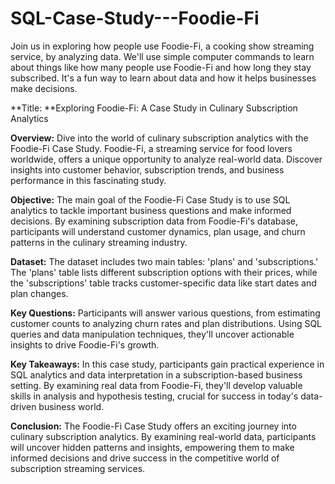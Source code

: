 # SQL-Case-Study---Foodie-Fi
Join us in exploring how people use Foodie-Fi, a cooking show streaming service, by analyzing data. We'll use simple computer commands to learn about things like how many people use Foodie-Fi and how long they stay subscribed. It's a fun way to learn about data and how it helps businesses make decisions.

**Title: **Exploring Foodie-Fi: A Case Study in Culinary Subscription Analytics

**Overview:**
Dive into the world of culinary subscription analytics with the Foodie-Fi Case Study. Foodie-Fi, a streaming service for food lovers worldwide, offers a unique opportunity to analyze real-world data. Discover insights into customer behavior, subscription trends, and business performance in this fascinating study.

**Objective:**
The main goal of the Foodie-Fi Case Study is to use SQL analytics to tackle important business questions and make informed decisions. By examining subscription data from Foodie-Fi's database, participants will understand customer dynamics, plan usage, and churn patterns in the culinary streaming industry.

**Dataset:**
The dataset includes two main tables: 'plans' and 'subscriptions.' The 'plans' table lists different subscription options with their prices, while the 'subscriptions' table tracks customer-specific data like start dates and plan changes.

**Key Questions:**
Participants will answer various questions, from estimating customer counts to analyzing churn rates and plan distributions. Using SQL queries and data manipulation techniques, they'll uncover actionable insights to drive Foodie-Fi's growth.

**Key Takeaways:**
In this case study, participants gain practical experience in SQL analytics and data interpretation in a subscription-based business setting. By examining real data from Foodie-Fi, they'll develop valuable skills in analysis and hypothesis testing, crucial for success in today's data-driven business world.

**Conclusion:**
The Foodie-Fi Case Study offers an exciting journey into culinary subscription analytics. By examining real-world data, participants will uncover hidden patterns and insights, empowering them to make informed decisions and drive success in the competitive world of subscription streaming services.
